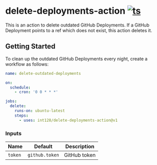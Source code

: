 # delete-deployments-action [![ts](https://github.com/int128/delete-deployments-action/actions/workflows/ts.yaml/badge.svg)](https://github.com/int128/delete-deployments-action/actions/workflows/ts.yaml)

This is an action to delete outdated GitHub Deployments.
If a GitHub Deployment points to a ref which does not exist, this action deletes it.

## Getting Started

To clean up the outdated GitHub Deployments every night, create a workflow as follows:

```yaml
name: delete-outdated-deployments

on:
  schedule:
    - cron: '0 0 * * *'

jobs:
  delete:
    runs-on: ubuntu-latest
    steps:
      - uses: int128/delete-deployments-action@v1
```

### Inputs

| Name | Default | Description
|------|----------|------------
| `token` | `github.token` | GitHub token
